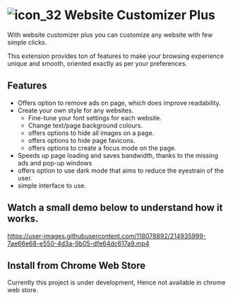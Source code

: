 
# ![icon_32](https://user-images.githubusercontent.com/118078892/213908738-9b5ac0a4-e8d7-424b-a5c0-0b740328246d.png) Website Customizer Plus 


With website customizer plus you can customize any website with few simple clicks.

This extension provides ton of features to make your browsing experience unique and smooth, oriented exactly as per your preferences.

## Features
- Offers option to remove ads on page, which does improve readability.
- Create your own style for any websites.
  - Fine-tune your font settings for each website.
  - Change text/page background colours.
  - offers options to hide all images on a page.
  - offers options to hide page favicons.
  - offers options to create a focus mode on the page.
- Speeds up page loading and saves bandwidth, thanks to the missing ads and pop-up windows
- offers option to use dark mode that aims to reduce the eyestrain of the user.
- simple interface to use.

## Watch a small demo below to understand how it works.





https://user-images.githubusercontent.com/118078892/214935999-7ae66e68-e550-4d3a-9b05-dfe64dc617a9.mp4








## Install from Chrome Web Store

Currently this project is under development, Hence not available in chrome web store.




